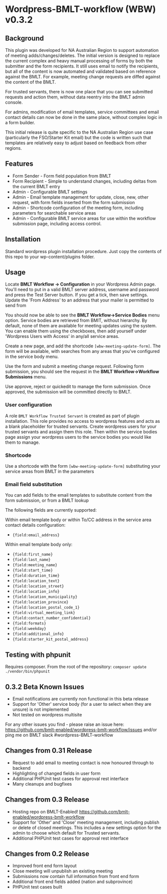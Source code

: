 # Wordpress-BMLT-workflow (WBW) v0.3.2

## Background
This plugin was developed for NA Australian Region to support automation of meeting adds/changes/deletes.
The initial version is designed to replace the current complex and heavy manual processing of forms by both the submitter and the form recipients. It still uses email to notify the recipients, but all of the content is now automated and validated based on reference against the BMLT.
For example, meeting change requests are diffed against the content of the BMLT.

For trusted servants, there is now one place that you can see submitted requests and action them, without data reentry into the BMLT admin console.

For admins, modification of email templates, service committees and email contact details can now be done in the same place, without complex logic in a form builder.

This initial release is quite specific to the NA Australian Region use case (particularly the FSO/Starter Kit email) but the code is written such that templates are relatively easy to adjust based on feedback from other regions.
## Features
- Form Sender - Form field population from BMLT
- Form Recipient - Simple to understand changes, including deltas from the current BMLT entry
- Admin - Configurable BMLT settings
- Admin - Email template management for update, close, new, other request, with form fields inserted from the form submission
- Admin - Shortcode configuration of the meeting form, including parameters for searchable service areas
- Admin - Configurable BMLT service areas for use within the workflow submission page, including access control.
## Installation
Standard wordpress plugin installation procedure. Just copy the contents of this repo to your wp-content/plugins folder.

## Usage
Locate **BMLT Workflow -> Configuration** in your Wordpress Admin page. You'll need to put in a valid BMLT server address, username and password and press the Test Server button. If you get a tick, then save settings. Update the 'From Address' to an address that your mailer is permitted to send from

You should now be able to see the **BMLT Workflow->Service Bodies** menu option. Service bodies are retrieved from BMlT, without hierarchy. By default, none of them are available for meeting updates using the system. You can enable them using the checkboxes, then add yourself under 'Wordpress Users with Access' in any/all service areas.

Create a new page, and add the shortcode `[wbw-meeting-update-form]`.  The form will be available, with searches from any areas that you've configured in the service body menu. 

Use the form and submit a meeting change request. Following form submission, you should see the request in the **BMLT Workflow->Workflow Submissions** menu.

Use approve, reject or quickedit to manage the form submission. Once approved, the submission will be committed directly to BMLT.

### User configuration
A role `BMLT Workflow Trusted Servant` is created as part of plugin installation. This role provides no access to wordpress features and acts as a blank placeholder for trusted servants.
Create wordpress users for your trusted servants and assign them this role. Then within the service bodies page assign your wordpress users to the service bodies you would like them to manage.
### Shortcode
Use a shortcode with the form `[wbw-meeting-update-form]` substituting your service areas from BMLT in the parameters

### Email field substitution
You can add fields to the email templates to substitute content from the form submission, or from a BMLT lookup

The following fields are currently supported:

Within email template body or within To/CC address in the service area contact details configuration:
- `{field:email_address}`

Within email template body only:
- `{field:first_name}`
- `{field:last_name}`
- `{field:meeting_name}`
- `{field:start_time}`
- `{field:duration_time}`
- `{field:location_text}`
- `{field:location_street}`
- `{field:location_info}`
- `{field:location_municipality}`
- `{field:location_province}`
- `{field:location_postal_code_1}`
- `{field:virtual_meeting_link}`
- `{field:contact_number_confidential}`
- `{field:formats}`
- `{field:weekday}`
- `{field:additional_info}`
- `{field:starter_kit_postal_address}`

## Testing with phpunit
Requires composer. From the root of the repository:
```composer update```
```./vendor/bin/phpunit```


## 0.3.2 Beta Known Issues
- Email notifications are currently non functional in this beta release
- Support for 'Other' service body (for a user to select when they are unsure) is not implemented
- Not tested on wordpress multisite 

For any other issues you find - please raise an issue here: https://github.com/bmlt-enabled/wordpress-bmlt-workflow/issues and/or ping me on BMLT slack #wordpress-BMLT-workflow

## Changes from 0.31 Release
- Request to add email to meeting contact is now honoured through to backend
- Highlighting of changed fields in user form
- Additional PHPUnit test cases for approval rest interface
- Many cleanups and bugfixes

## Changes from 0.3 Release
- Hosting repo on BMLT-Enabled! https://github.com/bmlt-enabled/wordpress-bmlt-workflow
- Support for 'Other' and 'Close' meeting management, including publish or delete of closed meetings. This includes a new settings option for the admin to choose which default for Trusted servants.
- Additional PHPUnit test cases for approval rest interface

## Changes from 0.2 Release
- Improved front end form layout
- Close meeting will unpublish an existing meeting
- Submissions now contain full information from front end form
- Additional front end fields added (nation and subprovince)
- PHPUnit test cases built
